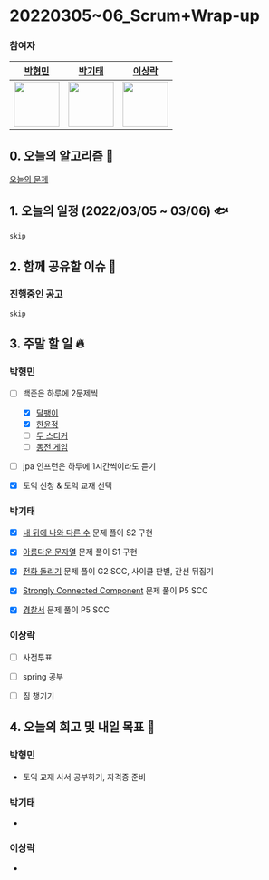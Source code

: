 # 20220305~06_Scrum+Wrap-up

### 참여자

| [박형민](https://github.com/npnppn)  | [박기태](https://github.com/idiot-kitto)   | [이상락](https://github.com/SangRakee)  |
| :------: | :------: | :------:
|<img src="https://github.com/npnppn.png" width="80"> | <img src="https://github.com/idiot-kitto.png" width="80">|<img src="https://github.com/SangRakee.png" width="80">

## 0. 오늘의 알고리즘 🎈
[오늘의 문제](
https://github.com/tony9402/baekjoon/blob/main/picked.md) 



## 1. 오늘의 일정 (2022/03/05 ~ 03/06) 🐟

```
skip

```

## 2. 함께 공유할 이슈 💌


### 진행중인 공고
```
skip
```



## 3. 주말 할 일 🔥



### 박형민
- [ ] 백준은 하루에 2문제씩
    - [x] [달팽이](https://www.acmicpc.net/problem/1913) 
    - [x] [한윤정](https://www.acmicpc.net/problem/2422)
    - [ ] [두 스티커](https://www.acmicpc.net/problem/16937)
    - [ ] [동전 게임](https://www.acmicpc.net/problem/9079)
- [ ] jpa 인프런은 하루에 1시간씩이라도 듣기
- [x] 토익 신청 & 토익 교재 선택


### 박기태

- [x] [내 뒤에 나와 다른 수](https://www.acmicpc.net/problem/24523) 문제 풀이 S2 구현
- [x] [아름다운 문자열](https://www.acmicpc.net/problem/24524) 문제 풀이 S1 구현
- [x] [전화 돌리기](https://www.acmicpc.net/problem/24526) 문제 풀이 G2 SCC, 사이클 판별, 간선 뒤집기
- [x] [Strongly Connected Component](https://www.acmicpc.net/problem/2150) 문제 풀이 P5 SCC
- [x] [경찰서](https://www.acmicpc.net/problem/1506) 문제 풀이 P5 SCC


### 이상락
- [ ] 사전투표
- [ ] spring 공부
- [ ] 짐 챙기기


## 4. 오늘의 회고 및 내일 목표 🎈


    

### 박형민

- 토익 교재 사서 공부하기, 자격증 준비

### 박기태

- 

### 이상락
- 
